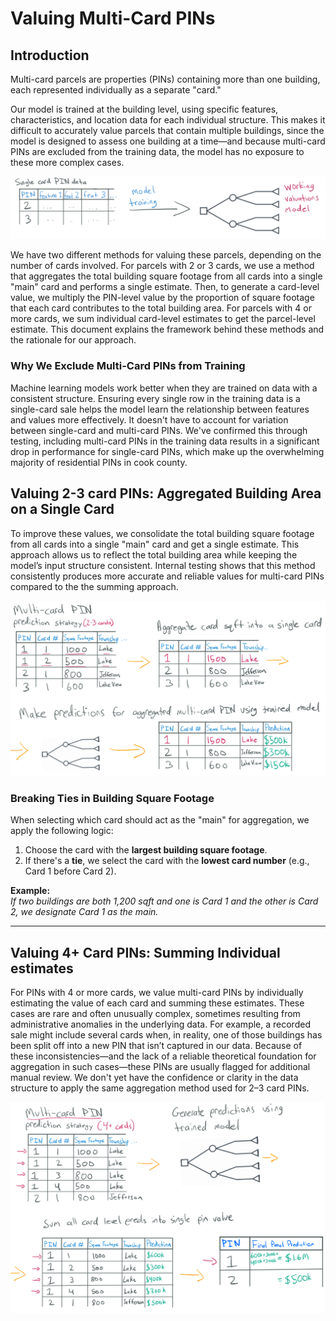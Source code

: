 # Valuing Multi-Card PINs

## Introduction

Multi-card parcels are properties (PINs) containing more than one building, each represented individually
as a separate "card."

Our model is trained at the building level, using specific features, characteristics, and
location data for each individual structure. This makes it difficult to accurately value parcels that contain multiple buildings, since the model is designed to assess one building at a time—and because multi-card PINs are excluded from the training data, the model has no exposure to these more complex cases.

![](model_single_card_assumption.PNG)

We have two different methods for valuing these parcels, depending on the number of cards
involved. For parcels with 2 or 3 cards, we use a method that aggregates the total building square footage
from all cards into a single "main" card and performs a single estimate. Then, to generate a card-level
value, we multiply the PIN-level value by the proportion of square footage that each card contributes to
the total building area. For parcels with 4 or more cards, we sum individual card-level estimates to get
the parcel-level estimate. This document explains the framework behind these methods and the rationale for
our approach.

### Why We Exclude Multi-Card PINs from Training

Machine learning models work better when they are trained on data with
a consistent structure. Ensuring every single row in the training data is a single-card
sale helps the model learn the relationship between features and values more effectively.
It doesn't have to account for variation between single-card and multi-card PINs. We've
confirmed this through testing, including multi-card PINs in the training data results
in a significant drop in performance for single-card PINs, which make up the overwhelming
majority of residential PINs in cook county.

## Valuing 2-3 card PINs: Aggregated Building Area on a Single Card

To improve these values, we consolidate the total building square footage from all cards into a single "main"
card and get a single estimate. This approach allows us to reflect the total building area while keeping
the model’s input structure consistent. Internal testing shows that this method consistently produces more
accurate and reliable values for multi-card PINs compared to the the summing approach.

![](multi_card_aggregation_2_3.PNG)

### Breaking Ties in Building Square Footage

When selecting which card should act as the "main" for aggregation, we apply the following logic:

1. Choose the card with the **largest building square footage**.
2. If there's a **tie**, we select the card with the **lowest card number** (e.g., Card 1 before Card 2).

**Example:**  
_If two buildings are both 1,200 sqft and one is Card 1 and the other is Card 2, we designate Card 1 as the main._

---

## Valuing 4+ Card PINs: Summing Individual estimates

For PINs with 4 or more cards, we value multi-card PINs by individually estimating the value of each
card and summing these estimates. These cases are rare and often unusually complex, sometimes
resulting from administrative anomalies in the underlying data. For example, a recorded sale might
include several cards when, in reality, one of those buildings has been split off into a new PIN that
isn’t captured in our data. Because of these inconsistencies—and the lack of a reliable theoretical
foundation for aggregation in such cases—these PINs are usually flagged for additional manual review.
We don't yet have the confidence or clarity in the data structure to apply the same aggregation method
used for 2–3 card PINs.

![](multi_card_aggregation_4.PNG)
